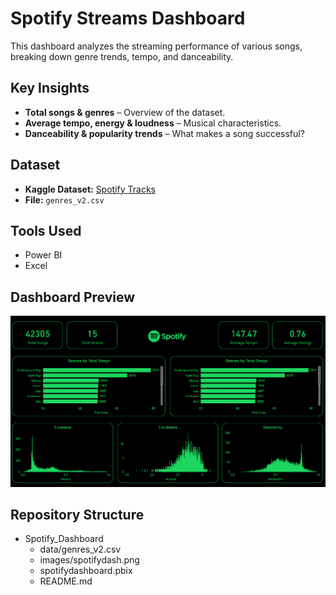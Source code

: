 # Spotify Streams Dashboard  

This dashboard analyzes the streaming performance of various songs, breaking down genre trends, tempo, and danceability.  

## Key Insights  
- **Total songs & genres** – Overview of the dataset.  
- **Average tempo, energy & loudness** – Musical characteristics.  
- **Danceability & popularity trends** – What makes a song successful?  

## Dataset  
- **Kaggle Dataset:** [Spotify Tracks](https://www.kaggle.com/zaheenhamidani/ultimate-spotify-tracks-db)  
- **File:** `genres_v2.csv`  

## Tools Used  
- Power BI
- Excel 

## Dashboard Preview  
![Spotify Dashboard](https://github.com/haileyrthomas01/powerbidashboards/blob/main/spotify%20dashboard/spotifydash.png)  

## Repository Structure  
- Spotify_Dashboard
  - data/genres_v2.csv
  - images/spotifydash.png
  - spotifydashboard.pbix
  - README.md
